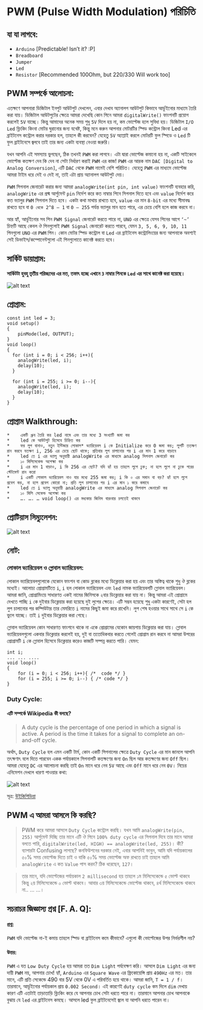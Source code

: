 
# PWM (Pulse Width Modulation) পরিচিতি

## যা যা লাগবে:

*    `Arduino` [Predictable! Isn’t it? :P]
*    `Breadboard`
*    `Jumper`
*    `Led`
*    `Resistor` [Recommended 100Ohm, but 220/330 Will work too]

## PWM সম্পর্কে আলোচনা:

এতক্ষণে আপনারা ডিজিটাল ইনপুট আউটপুট দেখলেন, এবার দেখাব অ্যানালগ আউটপুট কিভাবে আর্ডুইনোর মাধ্যমে তৈরি করা যায়। ডিজিটাল আউটপুটের ক্ষেত্রে আমরা দেখেছি কোন পিনে আমরা `digitalWrite()` ফাংশনটি প্রয়োগ করলেই `5V` যাচ্ছে। কিন্তু আমাদের অনেক সময় শুধু `5V` দিলে হয় না, কম ভোল্টেজ হলে সুবিধা হয়। ডিজিটাল `I/O Led` ব্লিংকিং কিংবা মোটর ঘুরানোর জন্য যথেষ্ট, কিন্তু মনে করুন আপনার মোটরটির স্পিড কন্ট্রোল কিংবা Led এর ব্রাইটনেস কন্ট্রোল করার দরকার হল, তাহলে কী করবেন? যেহেতু `5V` অ্যাপ্লাই করলে মোটরটি ফুল স্পিডে ও `Led` টি ফুল ব্রাইটনেসে জ্বলবে তাই তার জন্য একটা ব্যবস্থা নেওয়া জরুরি।

যখন আপনি এই সমস্যায় ভুগছেন, ঠিক তখনই `PWM` করা লাগবে। এটা দ্বারা ভোল্টেজ কমানো হয় না, একটি সাইকেলে ভোল্টেজ কতক্ষণ দেব কি দেব না সেটা নির্ধারণ করাই `PWM` এর কাজ! `PWM` এর আরক নাম `DAC [Digital to Analog Conversion]`, এটি `DAC` থেকে `PWM` নামেই বেশি পরিচিত। যেহেতু `PWM` এর মাধ্যমে ভোল্টেজ আমরা টাইম ধরে দেই ও দেই না, তাই এটা প্রায় অ্যানালগ আউটপুট দেয়।

`PWM` সিগনাল জেনারেট করার জন্য আমরা `analogWrite(int pin, int value)` ফাংশনটি ব্যবহার করি, `analogWrite` এর প্রথ্ম আর্গুমেন্ট `pin` নির্দেশ করে কত নাম্বার পিনে সিগনাল দিতে হবে এবং `value` নির্দেশ করে কত ভ্যালুর `PWM` সিগনাল দিতে হবে। একটা কথা মাথায় রাখতে হবে, `value` এর মান `8-bit` এর মধ্যে সীমাবদ্ধ রাখতে হবে বা `0 থেকে 2^8 – 1` বা `0 – 255` পর্যন্ত ভ্যালুর মান হতে পারে, এর চেয়ে বেশি হলে কাজ করবে না।

আর হ্যাঁ, আর্ডুইনোর সব পিন `PWM Signal` জেনারেট করতে পারে না, `UNO` এর ক্ষেত্রে যেসব পিনের আগে `‘~’` চিহ্নটি আছে কেবল ঔ পিনগুলোই `PWM Signal` জেনারেট করতে পারবে, যেমন `3, 5, 6, 9, 10, 11` পিনগুলো `UNO` এর `PWM` পিন। কোন মোটর স্পিড কন্ট্রোল বা `Led` এর ব্রাইটনেস কন্ট্রোলিংয়ের জন্য আপনাকে অবশ্যই সেই ডিভাইস/কম্পোনেন্টগুলো এই পিনগুলোতে কানেক্ট করতে হবে।

## সার্কিট ডায়াগ্রাম:

**সার্কিটটা হুবহু তৃতীয় পরিচ্ছদের এর মত, তফাৎ হচ্ছে এখানে `3` নাম্বার পিনকে `Led` এর সাথে কানেক্ট করা হয়েছে।**

![alt text](http://i.imgur.com/7CYwEP3.png)

## প্রোগ্রাম:
```arduino
const int led = 3;
void setup()
{
    pinMode(led, OUTPUT);
}
void loop()
{
  for (int i = 0; i < 256; i++){
    analogWrite(led, i);
    delay(10);
  }
 
  for (int i = 255; i >= 0; i--){
    analogWrite(led, i);
    delay(10);
  }
}
```

## প্রোগ্রাম Walkthrough:
```
*    একটি ধ্রুব তৈরি কর led নামে এবং তার মধ্যে 3 সংখ্যাটি জমা কর
*    led কে আউটপুট হিসেবে চিহ্নিত কর
*    ফর লুপ বানাও, নতুন ইন্টিজার লোকাল* ভ্যারিয়েবল i কে Initialize করে 0 জমা কর; লুপটি ততক্ষণ রান করবে যতক্ষণ i, 256 এর চেয়ে ছোট থাকে; প্রতিবার লুপ চালানোর পর i এর মান 1 করে বাড়াবে
*    led তে i এর ভ্যালু অনুযায়ী analogWrite এর মাধ্যমে analog সিগনাল জেনারেট কর
*    ১০ মিলিসেকেন্ড অপেক্ষা কর
*    i এর মান 1 বাড়াও, i কি 256 এর ছোট? যদি হ্যাঁ হয় তাহলে লুপে ঢুক; না হলে লুপে না ঢুকে পরের স্টেটমেন্ট রান করো
*    i একটি লোকাল ভ্যারিয়েবল নাও যার মধ্যে 255 জমা কর; i কি ০ এর সমান বা বড়? হ্যাঁ হলে লুপে প্রবেশ কর, না হলে প্রবেশ কোরো না; প্রতি লুপ চালানোর পর i এর মান ১ করে কমাবে
*    led তে i ভ্যালু অনুযায়ী analogWrite এর মাধ্যমে analog সিগনাল জেনারেট কর
*    ১০ মিলি সেকেন্ড অপেক্ষা কর
*    …. …. … void loop() এর মধ্যকার জিনিস বারংবার চলতেই থাকবে
```

## প্রোটিয়াস সিম্যুলেশন:

![alt text](http://i.imgur.com/M8IN85M.gif)

## নোট:

### লোকাল ভ্যারিয়েবল ও গ্লোবাল ভ্যারিয়েবল:

লোকাল ভ্যারিয়েবলগুলোকে যেকোন ফাংশন বা কোড ব্লকের মধ্যে ডিক্লেয়ার করা হয় এবং তার অস্তিত্ব থাকে শুধু ঔ ব্লকের মধ্যেই। আলোচ্য প্রোগ্রামটিতে `i`, `i` হল লোকাল ভ্যারিয়েবল এবং `led` নামক ভ্যারিয়েবলটি গ্লোবাল ভ্যারিয়েবল। আমরা জানি, প্রোগ্রামিংয়ে সাধারণত একই নামের জিনিসকে ২বার ডিক্লেয়ার করা যায় না। কিন্তু আমরা এই প্রোগ্রামে দেখতে পাচ্ছি `i` কে দুইবার ডিক্লেয়ার করা হয়েছে দুই লুপের ক্ষেত্রে। এটি সম্ভব হয়েছে শুধু একটা কারণেই, সেটা হল লুপ চালানোর পর কম্পিউটার তার মেমরিতে `i` নামের কিছুই জমা করে রাখেনি। লুপ শেষ হওয়ার সাথে সাথে সে `i` কে ভুলে যাচ্ছে। তাই `i` দুইবার ডিক্লেয়ার করা গেছে।

গ্লোবাল ভ্যারিয়েবল কোন সাধারণত ফাংশনে থাকে না একে প্রোগ্রামের যেকোন জায়গায় ডিক্লেয়ার করা যায়। গ্লোবাল ভ্যারিয়েবলগুলো একবার ডিক্লেয়ার করলেই হয়, দুই বা ততোধিকবার করতে গেলেই প্রোগ্রাম রান করবে না আমরা উপরের প্রোগ্রামটি `i` কে গ্লোবাল হিসেবে ডিক্লেয়ার করেও কাজটি সম্পন্ন করতে পারি। যেমন:
```arduino
int i;
... ... ....
void loop()
{
    for (i = 0; i < 256; i++){ /*  code */ }
    for (i = 255; i >= 0; i--) { /* code */ }
}
```

### Duty Cycle:

#### এটি সম্পর্কে Wikipedia কী বলছে?

>    A duty cycle is the percentage of one period in which a signal is active. A period is the time it takes for a signal to complete an on-and-off cycle.

অর্থাৎ, `Duty Cycle` হল এমন একটি টার্ম, কোন একটি সিগনালের ক্ষেত্রে `Duty Cycle` এর মান জানলে আপনি তৎক্ষণাৎ বলে দিতে পারবেন একক পর্যায়কালে সিগনালটি কতক্ষণের জন্য `On` ছিল আর কতক্ষণের জন্য `Off` ছিল। আমরা যেহেতু `DC` এর আলোচনা করছি তাই `On` মানে ধরে নেব `5V` আছে এবং `Off` মানে ধরে নেব `0V`। নিচের এনিমেশন দেখলে ধারণা পাওয়ার কথা:

![alt text](http://upload.wikimedia.org/wikipedia/commons/0/02/PWM_duty_cycle_with_label.gif)

সূত্র: [উইকিপিডিয়া](http://en.wikipedia.org/wiki/Duty_cycle)


## PWM এ আমরা আসলে কি করছি?

> PWM করে আমরা আসলে `Duty Cycle` কন্ট্রোল করছি। যখন আমি `analogWrite(pin, 255)` আর্গুমেন্ট দিচ্ছি তার মানে এটি ঔ পিনে `100% duty cycle` এর সিগনাল দিবে তার মানে আমরা বলতে পারি, `digitalWrite(led, HIGH) == analogWrite(led, 255)`। কী? ব্যাপারটা Confusing লাগছে? কনফিউশনের দরকার নেই, এবার আপনিই ভাবুন, আমি যদি পর্যায়কালের ৫০% সময় ভোল্টেজ দিতে চাই ও বাকি ৫০% সময় ভোল্টেজ অফ রাখতে চাই তাহলে আমি `analogWrite` এ কত `Value` পাস করব? ঠিক ধরেছেন, `127`।

>তার মানে, যদি ভোল্টেজের পর্যায়কাল `2 millisecond` হয় তাহলে ১ম মিলিসেকেন্ডে ৫ ভোল্ট থাকবে কিন্তু ২য় মিলিসেকেন্ডে ০ ভোল্ট থাকবে। আবার ৩য় মিলিসেকেন্ডে ভোল্টেজ থাকবে, ৪র্থ মিলিসেকেন্ডে থাকবে না.. … …।

## সচরাচর জিজ্ঞাস্য প্রশ্ন [F. A. Q]:

#### প্রশ্ন:

`PWM` যদি ভোল্টেজ না-ই কমায় তাহলে স্পিড বা ব্রাইটনেস কমে কীভাবে? এগুলো কী ভোল্টেজের উপর নির্ভরশীল নয়?

#### উত্তর:

`PWM` এ যত `Low Duty Cycle` হয় আমরা তত `Dim Light` পর্যবেক্ষণ করি। আসলে `Dim Light` এর জন্য দায়ী `PWM` নয়, আপনার চোখ! হ্যাঁ, `Arduino` এর `Square Wave` এর ফ্রিকোয়েন্সি প্রায় `490Hz` এর মত। তার মানে, এটি প্রতি সেকেন্ডে 490 বার 5V থেকে 0V এ পরিবর্তিত হয়ে থাকে। আমরা জানি, `T = 1 / f`। তারমানে, আর্ডুইনোর পর্যায়কাল প্রায় `0.002 Second`। এই কারণেই `duty cycle` কম দিলে `dim` দেখায় কারণ এটি এতটাই তাড়াতাড়ি ব্লিংকিং করে যে আপনার চোখ সেটা ধরতে পারে না। তারমানে আপনার চোখ আপনাকে বুঝায় যে `led` এর ব্রাইটনেস কমছে। আসলে led ফুল ব্রাইটনেসেই জ্বলে যা আপনি ধরতে পারেন না।
